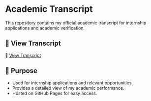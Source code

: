 # Academic Transcript  

This repository contains my official academic transcript for internship applications and academic verification.  

## 📄 View Transcript  
🔗 [View Transcript](https://github.com/EliseTrad/transcript/blob/main/transcript.pdf)  

## 📌 Purpose  
- Used for internship applications and relevant opportunities.  
- Provides a detailed view of my academic performance.  
- Hosted on GitHub Pages for easy access.
